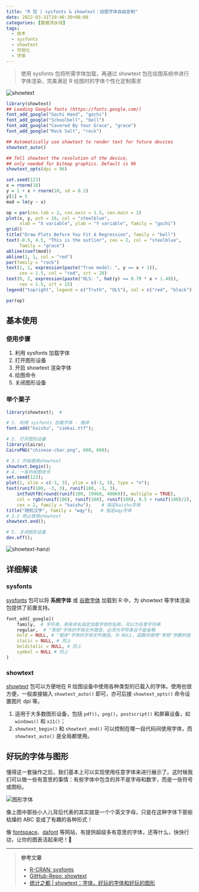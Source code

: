 ```yaml
---
title: "R 包 | sysfonts & showtext：绘图字体自由定制"
date: 2022-03-31T19:46:30+08:00
categories: [数据流水线]
tags:
  - 技术
  - sysfonts
  - showtext
  - 可视化
  - 字体
---
```


> 使用 sysfonts 包将所需字体加载，再通过 showtext 包在绘图系统中进行字体渲染，完美满足 R 绘图时的字体个性化定制需求

![showtext](https://image-host-1255524710.cos.ap-beijing.myqcloud.com/img/20220403131606.png)

<!--more-->

```r
library(showtext)
## Loading Google fonts (https://fonts.google.com/)
font_add_google("Gochi Hand", "gochi")
font_add_google("Schoolbell", "bell")
font_add_google("Covered By Your Grace", "grace")
font_add_google("Rock Salt", "rock")

## Automatically use showtext to render text for future devices
showtext_auto()

## Tell showtext the resolution of the device,
## only needed for bitmap graphics. Default is 96
showtext_opts(dpi = 96)

set.seed(123)
x = rnorm(10)
y = 1 + x + rnorm(10, sd = 0.2)
y[1] = 5
mod = lm(y ~ x)

op = par(cex.lab = 2, cex.axis = 1.5, cex.main = 2)
plot(x, y, pch = 16, col = "steelblue",
     xlab = "X variable", ylab = "Y variable", family = "gochi")
grid()
title("Draw Plots Before You Fit A Regression", family = "bell")
text(-0.5, 4.5, "This is the outlier", cex = 2, col = "steelblue",
     family = "grace")
abline(coef(mod))
abline(1, 1, col = "red")
par(family = "rock")
text(1, 1, expression(paste("True model: ", y == x + 1)),
     cex = 1.5, col = "red", srt = 20)
text(0, 2, expression(paste("OLS: ", hat(y) == 0.79 * x + 1.49)),
     cex = 1.5, srt = 15)
legend("topright", legend = c("Truth", "OLS"), col = c("red", "black"), lty = 1)

par(op)
```

## 基本使用

### 使用步骤

1. 利用 sysfonts 加载字体
2. 打开图形设备
3. 开启 showtext 渲染字体
4. 绘图命令
5. 关闭图形设备

### 举个栗子

```r
library(showtext);  #

# 1. 利用 sysfonts 加载字体 - 楷体
font.add("kaishu", "simkai.ttf");

# 2. 打开图形设备
library(Cairo);
CairoPNG("chinese-char.png", 600, 600);

# 3.1 开始使用showtext
showtext.begin();
# 4. 一系列绘图命令
set.seed(123);
plot(1, xlim = c(-3, 3), ylim = c(-3, 3), type = "n");
text(runif(100, -3, 3), runif(100, -3, 3),
    intToUtf8(round(runif(100, 19968, 40869)), multiple = TRUE),
    col = rgb(runif(100), runif(100), runif(100), 0.5 + runif(100)/2),
    cex = 2, family = "kaishu");    # 指定kaishu字体
title("随机汉字", family = "wqy");   # 指定wqy字体
# 3.2 停止使用showtext
showtext.end();

# 5. 关闭图形设备
dev.off();
```

![showtext-hanzi](https://image-host-1255524710.cos.ap-beijing.myqcloud.com/img/20220403143007.png)

## 详细解读

### sysfonts

[sysfonts](https://cran.r-project.org/web/packages/sysfonts/index.html) 包可以将 **系统字体** 或 [谷歌字体](https://fonts.google.com/) 加载到 R 中，为 showtext 等字体渲染包提供了前置支持。

```r
font_add[_google](
    family,  # 字符串，用来命名指定加载字体的名称，可以为任意字符串
    regular,  # "常规"字体的字体文件路径，必须为字符串且不能省略
    bold = NULL, # "粗体"字体的字体文件路径。为 NULL，函数将使用"常规"参数的值
    italic = NULL, # 同上
    bolditalic = NULL, # 同上
    symbol = NULL # 同上
)
```

### showtext

[showtext](https://github.com/yixuan/showtext) 包可以方便地在 R 绘图设备中使用各种类型的已载入的字体。使用也很方便，一般直接输入 `showtext_auto()` 即可，亦可后接 `showtext_opts()` 命令设置图片 dpi 等。

1. 适用于大多数图形设备，包括 `pdf()`，`png()`，`postscript()` 和屏幕设备，如 `windows()` 和 `x11()`；
2. `showtext_begin()` 和 `showtext_end()` 可以控制在哪一段代码间使用字体，而 `showtext_auto()` 是全局都使用。

## 好玩的字体与图形

懂得这一套操作之后，我们基本上可以实现使用任意字体来进行展示了。这时候我们可以做一些有意思的事情：有些字体中包含的并不是字母和数字，而是一些符号或图标。

![图形字体](https://image-host-1255524710.cos.ap-beijing.myqcloud.com/img/20220403152019.png)

像上图中那些小人儿背后代表的其实就是一个个英文字母，只是在这种字体下那些枯燥的 ABC 变成了有趣的各种形式！

像 [fontspace](https://www.fontspace.com/category/people)、[dafont](https://www.dafont.com/search.php?q=people) 等网站，有提供超级多有意思的字体，还等什么，快快行动，让你的图表活起来吧！🤗

---

> **参考文章**
>
> - [R-CRAN: sysfonts](https://cran.r-project.org/web/packages/sysfonts/index.html)
> - [GitHub-Repo: showtext](https://github.com/yixuan/showtext)
> - [统计之都 | showtext：字体，好玩的字体和好玩的图形](https://cosx.org/2014/01/showtext-interesting-fonts-and-graphs/)
